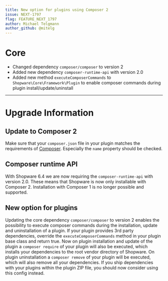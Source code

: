 ```yaml
---
title: New option for plugins using Composer 2
issue: NEXT-1797
flag: FEATURE_NEXT_1797
author: Michael Telgmann
author_github: @mitelg
---
```

# Core
* Changed dependency `composer/composer` to version 2
* Added new dependency `composer-runtime-api` with version 2.0
* Added new method `executeComposerCommands` to `Shopware\Core\Framework\Plugin` to enable composer commands during plugin install/update/uninstall
___
# Upgrade Information

## Update to Composer 2
Make sure that your `composer.json` file in your plugin matches the requirements of [Composer](https://getcomposer.org/doc/04-schema.md).
Especially the `name` property should be checked.

## Composer runtime API
With Shopware 6.4 we are now requiring the `composer-runtime-api` with version 2.0.
These means that Shopware is now only installable with Composer 2.
Installation with Composer 1 is no longer possible and supported. 

## New option for plugins
Updating the core dependency `composer/composer` to version 2 enables the possibility to execute composer commands
during the installation, update and uninstallation of a plugin.
If your plugin provides 3rd party dependencies, override the `executeComposerCommands` method in your plugin base class
and return true.
Now on plugin installation and update of the plugin a `composer require` of your plugin will also be executed,
which installs your dependencies to the root vendor directory of Shopware.
On plugin uninstallation a `composer remove` of your plugin will be executed,
which will also remove all your dependencies.
If you ship dependencies with your plugins within the plugin ZIP file, you should now consider using this config instead.
